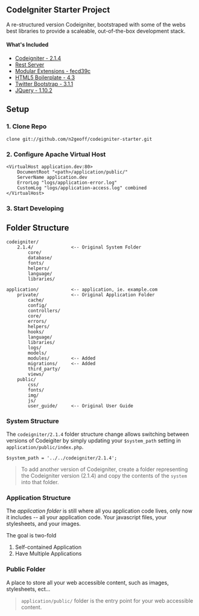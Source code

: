 CodeIgniter Starter Project
----

A re-structured version Codeigniter, bootstraped with some of the webs best libraries to provide a scaleable, out-of-the-box development stack.

#### What's Included
- [Codeigniter - 2.1.4](http://ellislab.com/codeigniter)
- [Rest Server](https://github.com/philsturgeon/codeigniter-restserver)
- [Modular Extensions - fecd39c](https://bitbucket.org/wiredesignz/codeigniter-modular-extensions-hmvc/)
- [HTML5 Boilerplate - 4.3](http://html5boilerplate.com/)
- [Twitter Bootstrap - 3.1.1](http://getbootstrap.com/)
- [JQuery - 1.10.2](http://jquery.com/)

## Setup

### 1. Clone Repo

    clone git://github.com/n2geoff/codeigniter-starter.git

### 2. Configure Apache Virtual Host

    <VirtualHost application.dev:80>
        DocumentRoot "<path>/application/public/"
        ServerName application.dev
        ErrorLog "logs/application-error.log"
        CustomLog "logs/application-access.log" combined
    </VirtualHost>

### 3. Start Developing



## Folder Structure

	codeigniter/
		2.1.4/				<-- Original System Folder
			core/
    		database/
    		fonts/
    		helpers/
			language/
			libraries/

	application/			<-- application, ie. example.com
		private/			<-- Original Application Folder
			cache/
			config/
			controllers/
			core/
			errors/
			helpers/
			hooks/
			language/
			libraries/
			logs/
			models/
			modules/        <-- Added
			migrations/ 	<-- Added 
			third_party/
			views/
		public/
			css/
			fonts/
			img/
			js/
			user_guide/		<-- Original User Guide
			
### System Structure

The `codeigniter/2.1.4` folder structure change allows switching between versions of Codeigiter by simply updating your `$system_path` setting in `application/public/index.php`.  

    $system_path = '../../codeigniter/2.1.4';

>To add another version of Codeigniter, create a folder representing the Codeigniter version (2.1.4) and copy the contents of the `system` into that folder.


### Application Structure

The _application folder_ is still where all you application code lives, only now it includes -- all your application code.  Your javascript files, your stylesheets, and your images.  

The goal is two-fold

1. Self-contained Application
2. Have Multiple Applications


### Public Folder

A place to store all your web accessible content, such as images, stylesheets, ect... 

>`application/public/` folder is the entry point for your web accessible content.




